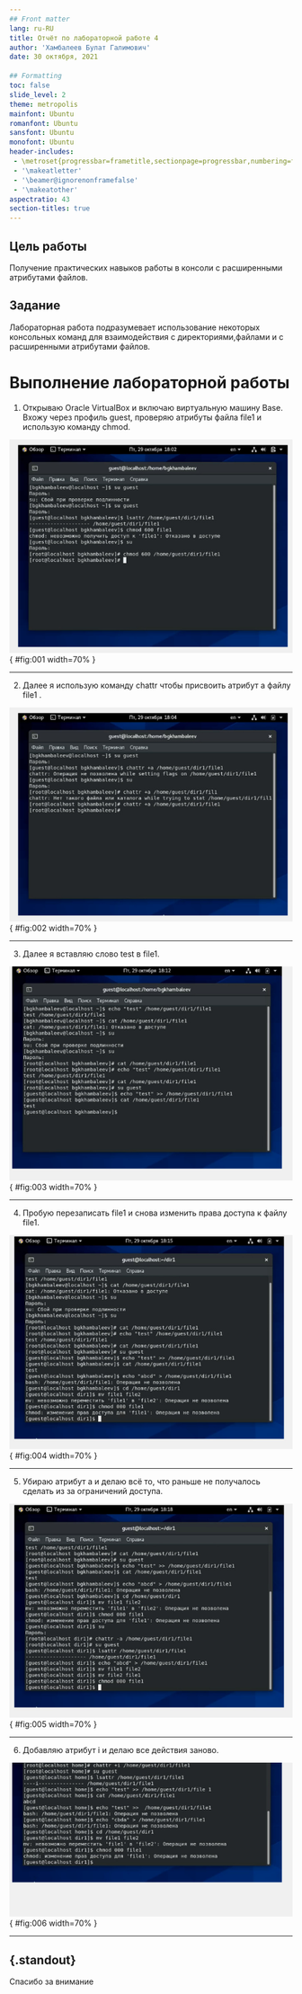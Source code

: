 ```yaml
---
## Front matter
lang: ru-RU
title: Отчёт по лабораторной работе 4
author: 'Хамбалеев Булат Галимович'
date: 30 октября, 2021

## Formatting
toc: false
slide_level: 2
theme: metropolis
mainfont: Ubuntu
romanfont: Ubuntu
sansfont: Ubuntu
monofont: Ubuntu
header-includes: 
 - \metroset{progressbar=frametitle,sectionpage=progressbar,numbering=fraction}
 - '\makeatletter'
 - '\beamer@ignorenonframefalse'
 - '\makeatother'
aspectratio: 43
section-titles: true
---
```


## Цель работы

Получение практических навыков работы в консоли с расширенными атрибутами файлов.

## Задание

Лабораторная работа подразумевает использование некоторых консольных команд для взаимодействия с директориями,файлами и с расширенными атрибутами файлов.

# Выполнение лабораторной работы

1. Открываю Oracle VirtualBox и включаю виртуальную машину Base. Вхожу через профиль guest, проверяю атрибуты файла file1 и использую команду chmod.

![рис.1. Проверка атрибутов.](images/1.jpg){ #fig:001 width=70% }

---

2. Далее я использую команду chattr чтобы присвоить атрибут а файлу file1 .

![рис.2. Присвоение атрибута а.](images/2.jpg){ #fig:002 width=70% }

---

3. Далее я вставляю слово test в file1.

![рис.3. Запись в файл.](images/3.jpg){ #fig:003 width=70% }

---

4. Пробую перезаписать file1 и снова изменить права доступа к файлу file1.

![рис.4. Перезапись и смена доступа.](images/4.jpg){ #fig:004 width=70% }

---

5. Убираю атрибут а и делаю всё то, что раньше не получалось сделать из за ограничений доступа.

![рис.5. Действия без атрибута а.](images/5.jpg){ #fig:005 width=70% }

---

6. Добавляю атрибут i и делаю все действия заново.

![рис.6. Действия с атрибутом i.](images/6.jpg){ #fig:006 width=70% }

---


## {.standout}

Спасибо за внимание
